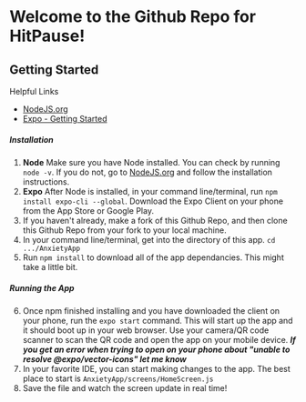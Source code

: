 # Welcome to the Github Repo for HitPause! 

## Getting Started
Helpful Links
- [NodeJS.org](https://nodejs.org/en/)
- [Expo - Getting Started](https://expo.io/learn)
##### Installation
1. **Node** Make sure you have Node installed. You can check by running `node -v`. If you do not, go to [NodeJS.org](https://nodejs.org/en/) and follow the installation instructions.
2. **Expo** After Node is installed, in your command line/terminal, run `npm install expo-cli --global`. Download the Expo Client on your phone from the App Store or Google Play.
3. If you haven't already, make a fork of this Github Repo, and then clone this Github Repo from your fork to your local machine. 
4. In your command line/terminal, get into the directory of this app. `cd .../AnxietyApp` 
5. Run `npm install` to download all of the app dependancies. This might take a little bit. 

##### Running the App
6. Once npm finished installing and you have downloaded the client on your phone, run the `expo start` command. This will start up the app and it should boot up in your web browser. Use your camera/QR code scanner to scan the QR code and open the app on your mobile device. 
***If you get an error when trying to open on your phone about "unable to resolve @expo/vector-icons" let me know***
7. In your favorite IDE, you can start making changes to the app. The best place to start is `AnxietyApp/screens/HomeScreen.js`
8. Save the file and watch the screen update in real time! 
